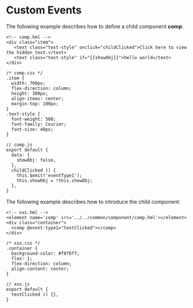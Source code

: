 # Custom Events<a name="EN-US_TOPIC_0000001127284896"></a>

The following example describes how to define a child component  **comp**:

```
<!-- comp.hml -->
<div class="item">  
   <text class="text-style" onclick="childClicked">Click here to view the hidden text.</text> 
   <text class="text-style" if="{{showObj}}">hello world</text> 
</div>
```

```
/* comp.css */
.item {  
  width: 700px;   
  flex-direction: column;   
  height: 300px;   
  align-items: center;   
  margin-top: 100px;  
} 
.text-style { 
  font-weight: 500; 
  font-family: Courier; 
  font-size: 40px;
}
```

```
// comp.js
export default { 
  data: {  
    showObj: false,  
  },  
  childClicked () {  
    this.$emit('eventType1'); 
    this.showObj = !this.showObj;  
  },  
}
```

The following example describes how to introduce the child component:

```
<!-- xxx.hml --> 
<element name='comp' src='../../common/component/comp.hml'></element>  
<div class="container">  
  <comp @event-type1="textClicked"></comp>  
</div>
```

```
/* xxx.css */
.container {  
  background-color: #f8f8ff;  
  flex: 1;  
  flex-direction: column;  
  align-content: center; 
} 
```

```
// xxx.js
export default {    
  textClicked () {},  
}
```

